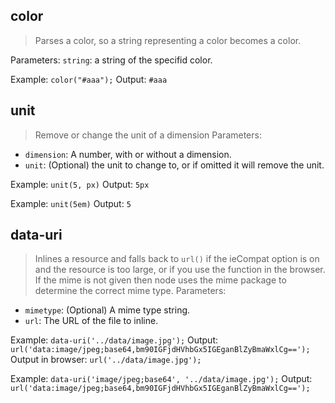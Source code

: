 <a id="color"></a>
## color

> Parses a color, so a string representing a color becomes a color.

Parameters: `string`: a string of the specifid color.

Example: `color("#aaa");`
Output: `#aaa`


<a id="math-unit"></a>
## unit

> Remove or change the unit of a dimension
Parameters:

* `dimension`: A number, with or without a dimension.
* `unit`: (Optional) the unit to change to, or if omitted it will remove the unit.

Example: `unit(5, px)`
Output: `5px`

Example: `unit(5em)`
Output: `5`


<a id="data-uri"></a>
## data-uri

> Inlines a resource and falls back to `url()` if the ieCompat option is on and the resource is too large, or if you use the function in the browser. If the mime is not given then node uses the mime package to determine the correct mime type.
Parameters:

* `mimetype`: (Optional) A mime type string.
* `url`: The URL of the file to inline.

Example: `data-uri('../data/image.jpg');`
Output: `url('data:image/jpeg;base64,bm90IGFjdHVhbGx5IGEganBlZyBmaWxlCg==');`
Output in browser: `url('../data/image.jpg');`

Example: `data-uri('image/jpeg;base64', '../data/image.jpg');`
Output: `url('data:image/jpeg;base64,bm90IGFjdHVhbGx5IGEganBlZyBmaWxlCg==');`
